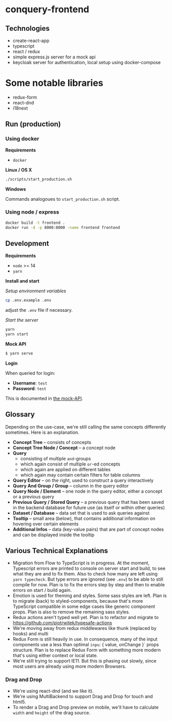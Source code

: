 # conquery-frontend

## Technologies

- create-react-app
- typescript
- react / redux
- simple express.js server for a mock api
- keycloak server for authentication, local setup using docker-compose

# Some notable libraries
- redux-form
- react-dnd
- i18next

## Run (production)

### Using docker

**Requirements**

- `docker`

**Linux / OS X**

```bash
./scripts/start_production.sh
```

**Windows**

Commands analogoues to `start_production.sh` script.

### Using node / express

```bash
docker build -t frontend .
docker run -d -p 8000:8000 -name frontend frontend
```

## Development

**Requirements**

- `node` >= 14
- `yarn`

**Install and start**

_Setup environment variables_

```bash
cp .env.example .env
```

adjust the `.env` file if necessary.

_Start the server_

```bash
yarn
yarn start
```

**Mock API**

```bash
$ yarn serve
```

**Login**

When queried for login:

- **Username**: `test`
- **Password**: `test`

This is documented in [the mock-API](https://github.com/bakdata/conquery/blob/develop/frontend/mock-api/index.js).

## Glossary

Depending on the use-case, we're still calling the same concepts differently sometimes. Here is an explanation.

- **Concept Tree** – consists of concepts
- **Concept Tree Node / Concept** – a concept node
- **Query**
  - consisting of multiple `and`-groups
  - which again consist of multiple `or`-ed concepts
  - which again are applied on different tables
  - which again may contain certain filters for table columns
- **Query Editor** – on the right, used to construct a query interactively
- **Query And Group / Group** – column in the query editor
- **Query Node / Element** – one node in the query editor, either a concept or a previous query
- **Previous Query / Stored Query** – a previous query that has been saved in the backend database for future use (as itself or within other queries)
- **Dataset / Database** – data set that is used to ask queries against
- **Tooltip** – small area (below), that contains additional information on hovering over certain elements
- **Additional Infos** – data (key-value pairs) that are part of concept nodes and can be displayed inside the tooltip

## Various Technical Explanations

- Migration from Flow to TypeScript is in progress. At the moment, Typescript errors are printed to console on server start and build, to see what they are and to fix them. Also to check how many are left using `yarn typecheck`. But type errors are ignored (see `.env`) to be able to still compile for now. Plan is to fix the errors step by step and then to enable errors on start / build again.
- Emotion is used for theming and styles. Some sass styles are left. Plan is to migrate (back) to styled-components, because that's more TypeScript compatible in some edge cases like generic component props. Plan is also to remove the remaining sass styles.
- Redux actions aren't typed well yet. Plan is to refactor and migrate to https://github.com/piotrwitek/typesafe-actions
- We're moving away from redux middlewares like thunk (replaced by hooks) and multi 
- Redux Form is still heavily in use. In consequence, many of the input components use a less than optimal `inpu`: { value, onChange }` props structure. Plan is to replace Redux Form with something more modern that's using either context or local state.
- We're still trying to support IE11. But this is phasing out slowly, since most users are already using more modern Browsers.

### Drag and Drop

- We're using react-dnd (and we like it).
- We're using MultiBackend to support Drag and Drop for touch and html5.
- To render a Drag and Drop preview on mobile, we'll have to calculate `width` and `height` of the drag source.

